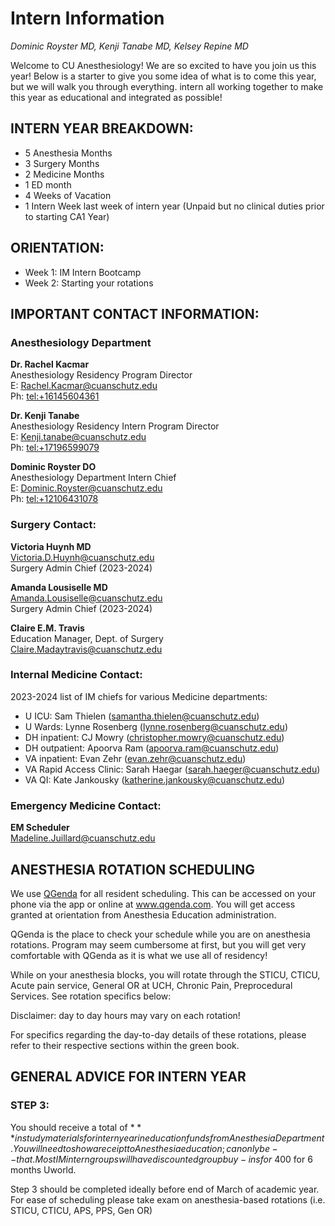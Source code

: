 # Intern Information

*Dominic Royster MD, Kenji Tanabe MD, Kelsey Repine MD*

Welcome to CU Anesthesiology! We are so excited to have you join us this year! Below is a starter to give you some idea of what is to come this year, but we will walk you through everything. intern all working together to make this year as educational and integrated as possible!

## INTERN YEAR BREAKDOWN:

- 5 Anesthesia Months
- 3 Surgery Months
- 2 Medicine Months
- 1 ED month
- 4 Weeks of Vacation
- 1 Intern Week last week of intern year (Unpaid but no clinical duties prior to starting CA1 Year)

## ORIENTATION:

- Week 1: IM Intern Bootcamp 
- Week 2: Starting your rotations

## IMPORTANT CONTACT INFORMATION:

### Anesthesiology Department

**Dr. Rachel Kacmar**  
Anesthesiology Residency Program Director  
E: Rachel.Kacmar@cuanschutz.edu  
Ph: [tel:+16145604361](tel:+16145604361)

**Dr. Kenji Tanabe**  
Anesthesiology Residency Intern Program Director  
E: Kenji.tanabe@cuanschutz.edu  
Ph: [tel:+17196599079](tel:+17196599079)

**Dominic Royster DO**  
Anesthesiology Department Intern Chief  
E: Dominic.Royster@cuanschutz.edu  
Ph: [tel:+12106431078](tel:+12106431078)

### Surgery Contact:

**Victoria Huynh MD**  
Victoria.D.Huynh@cuanschutz.edu  
Surgery Admin Chief (2023-2024)

**Amanda Lousiselle MD**  
Amanda.Lousiselle@cuanschutz.edu  
Surgery Admin Chief (2023-2024)

**Claire E.M. Travis**  
Education Manager, Dept. of Surgery  
Claire.Madaytravis@cuanschutz.edu

### Internal Medicine Contact:

2023-2024 list of IM chiefs for various Medicine departments:

- U ICU: Sam Thielen (samantha.thielen@cuanschutz.edu)
- U Wards: Lynne Rosenberg (lynne.rosenberg@cuanschutz.edu)
- DH inpatient: CJ Mowry (christopher.mowry@cuanschutz.edu)
- DH outpatient: Apoorva Ram (apoorva.ram@cuanschutz.edu)
- VA inpatient: Evan Zehr (evan.zehr@cuanschutz.edu)
- VA Rapid Access Clinic: Sarah Haegar (sarah.haeger@cuanschutz.edu)
- VA QI: Kate Jankousky (katherine.jankousky@cuanschutz.edu)

### Emergency Medicine Contact:

**EM Scheduler**  
Madeline.Juillard@cuanschutz.edu

## ANESTHESIA ROTATION SCHEDULING

We use [QGenda](https://www.qgenda.com) for all resident scheduling. This can be accessed on your phone via the app or online at www.qgenda.com. You will get access granted at orientation from Anesthesia Education administration.

QGenda is the place to check your schedule while you are on anesthesia rotations. Program may seem cumbersome at first, but you will get very comfortable with QGenda as it is what we use all of residency!

While on your anesthesia blocks, you will rotate through the STICU, CTICU, Acute pain service, General OR at UCH, Chronic Pain, Preprocedural Services. See rotation specifics below:

Disclaimer: day to day hours may vary on each rotation!

For specifics regarding the day-to-day details of these rotations, please refer to their respective sections within the green book.

## GENERAL ADVICE FOR INTERN YEAR

### STEP 3:

You should receive a total of $*** in study materials for intern year in education funds from Anesthesia Department. You will need to show a receipt to Anesthesia education; can only be -- that. Most IM intern groups will have discounted group buy-ins for ~$400 for 6 months Uworld.

Step 3 should be completed ideally before end of March of academic year. For ease of scheduling please take exam on anesthesia-based rotations (i.e. STICU, CTICU, APS, PPS, Gen OR)